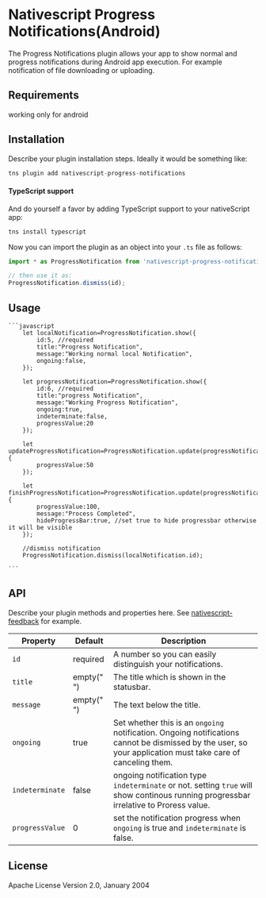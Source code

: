 # Nativescript Progress Notifications(Android)

The Progress Notifications plugin allows your app to show normal and progress notifications during Android app execution. For example notification of file downloading or uploading.

## Requirements

working only for android

## Installation

Describe your plugin installation steps. Ideally it would be something like:

```javascript
tns plugin add nativescript-progress-notifications
```

#### TypeScript support
And do yourself a favor by adding TypeScript support to your nativeScript app:

```bash
tns install typescript
```

Now you can import the plugin as an object into your `.ts` file as follows:

```typescript
import * as ProgressNotification from 'nativescript-progress-notification';

// then use it as:
ProgressNotification.dismiss(id);
```

## Usage 

	
	```javascript
        let localNotification=ProgressNotification.show({
            id:5, //required
            title:"Progress Notification",
            message:"Working normal local Notification",
            ongoing:false,
        });

        let progressNotification=ProgressNotification.show({
            id:6, //required
            title:"progress Notification",
            message:"Working Progress Notification",
            ongoing:true,
            indeterminate:false,
            progressValue:20
        });

        let updateProgressNotification=ProgressNotification.update(progressNotification,{
            progressValue:50
        });

        let finishProgressNotification=ProgressNotification.update(progressNotification,{
            progressValue:100,
            message:"Process Completed",
            hideProgressBar:true, //set true to hide progressbar otherwise it will be visible
        });

        //dismiss notification
        ProgressNotification.dismiss(localNotification.id);

    ```

## API

Describe your plugin methods and properties here. See [nativescript-feedback](https://github.com/EddyVerbruggen/nativescript-feedback) for example.
    
| Property | Default | Description |
| --- | --- | --- |
|`id`     |required |A number so you can easily distinguish your notifications. |
|`title` | empty(" ") |The title which is shown in the statusbar.|
|`message`| empty(" ")  |The text below the title. |
|`ongoing`| true  | Set whether this is an `ongoing` notification. Ongoing notifications cannot be dismissed by the user, so your application must take care of canceling them. |
|`indeterminate`| false  | ongoing notification type `indeterminate` or not. setting `true` will show continous running progressbar irrelative to Proress value.  |
|`progressValue`| 0 | set the notification progress when `ongoing` is true and `indeterminate` is false. |


## License

Apache License Version 2.0, January 2004
